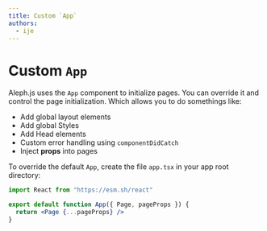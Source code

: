 ```yaml
---
title: Custom `App`
authors:
  - ije
---
```


# Custom `App`

Aleph.js uses the `App` component to initialize pages. You can override it and control the page initialization. Which allows you to do somethings like:

- Add global layout elements
- Add global Styles
- Add Head elements
- Custom error handling using `componentDidCatch`
- Inject **props** into pages

To override the default `App`, create the file `app.tsx` in your app root directory:

```jsx
import React from "https://esm.sh/react"

export default function App({ Page, pageProps }) {
  return <Page {...pageProps} />
}
```
